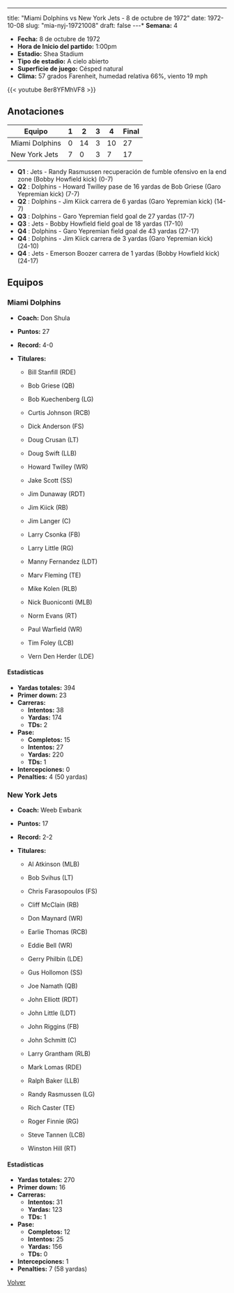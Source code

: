 ---
title: "Miami Dolphins vs New York Jets - 8 de octubre de 1972"
date: 1972-10-08
slug: "mia-nyj-19721008"
draft: false
---* **Semana:** 4
* **Fecha:** 8 de octubre de 1972
* **Hora de Inicio del partido:** 1:00pm
* **Estadio:** Shea Stadium
* **Tipo de estadio:** A cielo abierto
* **Superficie de juego:** Césped natural
* **Clima:** 57 grados Farenheit, humedad relativa 66%, viento 19 mph

{{< youtube 8er8YFMhVF8 >}}


## Anotaciones
| Equipo | 1 | 2 | 3 | 4 | Final |
|--------|---|---|---|---|-------|
| Miami Dolphins  | 0 | 14 | 3 | 10  | 27 |
| New York Jets  | 7 | 0 | 3 | 7  | 17 |
* **Q1** : Jets - Randy Rasmussen recuperación de fumble ofensivo en la end zone (Bobby Howfield kick) (0-7)
* **Q2** : Dolphins - Howard Twilley pase de 16 yardas de Bob Griese (Garo Yepremian kick) (7-7)
* **Q2** : Dolphins - Jim Kiick carrera de 6 yardas (Garo Yepremian kick) (14-7)
* **Q3** : Dolphins - Garo Yepremian field goal de 27 yardas (17-7)
* **Q3** : Jets - Bobby Howfield field goal de 18 yardas (17-10)
* **Q4** : Dolphins - Garo Yepremian field goal de 43 yardas (27-17)
* **Q4** : Dolphins - Jim Kiick carrera de 3 yardas (Garo Yepremian kick) (24-10)
* **Q4** : Jets - Emerson Boozer carrera de 1 yardas (Bobby Howfield kick) (24-17)


## Equipos


### Miami Dolphins
* **Coach:** Don Shula
* **Puntos:** 27
* **Record:** 4-0
* **Titulares:** 

  * Bill Stanfill (RDE) 

  * Bob Griese (QB) 

  * Bob Kuechenberg (LG) 

  * Curtis Johnson (RCB) 

  * Dick Anderson (FS) 

  * Doug Crusan (LT) 

  * Doug Swift (LLB) 

  * Howard Twilley (WR) 

  * Jake Scott (SS) 

  * Jim Dunaway (RDT) 

  * Jim Kiick (RB) 

  * Jim Langer (C) 

  * Larry Csonka (FB) 

  * Larry Little (RG) 

  * Manny Fernandez (LDT) 

  * Marv Fleming (TE) 

  * Mike Kolen (RLB) 

  * Nick Buoniconti (MLB) 

  * Norm Evans (RT) 

  * Paul Warfield (WR) 

  * Tim Foley (LCB) 

  * Vern Den Herder (LDE) 

#### Estadísticas
* **Yardas totales:** 394
* **Primer down:** 23
* **Carreras:**
  * **Intentos:** 38
  * **Yardas:** 174
  * **TDs:** 2
* **Pase:**
  * **Completos:** 15
  * **Intentos:** 27
  * **Yardas:** 220
  * **TDs:** 1
* **Intercepciones:** 0
* **Penalties:** 4 (50 yardas)

### New York Jets
* **Coach:** Weeb Ewbank
* **Puntos:** 17
* **Record:** 2-2
* **Titulares:** 

  * Al Atkinson (MLB) 

  * Bob Svihus (LT) 

  * Chris Farasopoulos (FS) 

  * Cliff McClain (RB) 

  * Don Maynard (WR) 

  * Earlie Thomas (RCB) 

  * Eddie Bell (WR) 

  * Gerry Philbin (LDE) 

  * Gus Hollomon (SS) 

  * Joe Namath (QB) 

  * John Elliott (RDT) 

  * John Little (LDT) 

  * John Riggins (FB) 

  * John Schmitt (C) 

  * Larry Grantham (RLB) 

  * Mark Lomas (RDE) 

  * Ralph Baker (LLB) 

  * Randy Rasmussen (LG) 

  * Rich Caster (TE) 

  * Roger Finnie (RG) 

  * Steve Tannen (LCB) 

  * Winston Hill (RT) 

#### Estadísticas
* **Yardas totales:** 270
* **Primer down:** 16
* **Carreras:**
  * **Intentos:** 31
  * **Yardas:** 123
  * **TDs:** 1
* **Pase:**
  * **Completos:** 12
  * **Intentos:** 25
  * **Yardas:** 156
  * **TDs:** 0
* **Intercepciones:** 1
* **Penalties:** 7 (58 yardas)


[Volver](/historia/1972)
